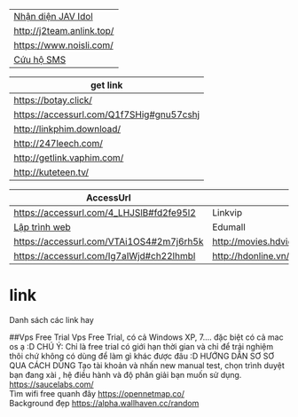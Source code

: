 |   |
|---|
[Nhận diện JAV Idol](http://jav-idol.toidicodedao.com/) |
http://j2team.anlink.top/ |
https://www.noisli.com/ |
[Cứu hộ SMS](https://www.facebook.com/C%E1%BB%A9u-H%E1%BB%99-SMS-384758608549291) |


|get link |
|---------|
https://botay.click/ |
https://accessurl.com/Q1f7SHig#gnu57cshj |
http://linkphim.download/ |
http://247leech.com/ |
http://getlink.vaphim.com/ |
http://kuteteen.tv/ |

|AccessUrl|   |
|---------|---|
https://accessurl.com/4_LHJSlB#fd2fe95l2 | Linkvip|
[Lập trình web](https://accessurl.com/CgSaAnaD#fg7aoveig) |Edumall|
https://accessurl.com/VTAi1OS4#2m7j6rh5k | http://movies.hdviet.com/|
https://accessurl.com/Ig7aIWjd#ch22lhmbl | http://hdonline.vn/|
# link
Danh sách các link hay<br/>

##Vps Free Trial
Vps Free Trial, có cả Windows XP, 7.... đặc biệt có cả mac os ạ :D
CHÚ Ý: Chỉ là free trial có giới hạn thời gian và chỉ để trải nghiệm thôi chứ không có dùng để làm gì khác được đâu :D 
HƯỚNG DẪN SƠ SƠ QUA CÁCH DÙNG
Tạo tài khoản và nhấn new manual test, chọn trình duyệt bạn đang xài , hệ điều hành và độ phân giải bạn muốn sử dụng.<br/>
https://saucelabs.com/ <br>
Tìm wifi free quanh đây https://opennetmap.co/ <br>
Background đẹp https://alpha.wallhaven.cc/random <br>
